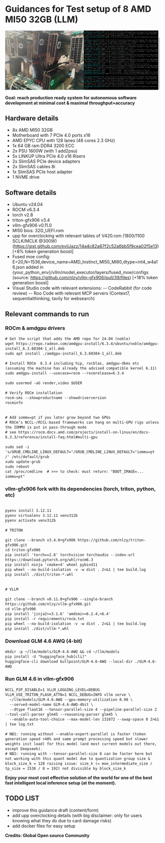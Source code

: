 
# Guidances for Test setup of 8 AMD MI50 32GB (LLM)

![illustration](illustration.png)

**Goal: reach production ready system for autonomous software development at minimal cost & maximal throughput+accuracy**

## Hardware details

- 8x AMD MI50 32GB
- Motherboard with 7 PCIe 4.0 ports x16
- AMD EPYC CPU with 128 lanes (48 cores 2.3 GHz)
- 1x 64 GB ram DDR4 3200 ECC
- 2x PSU 1600W (with 1 add2psu)
- 5x LINKUP Ultra PCIe 4.0 x16 Risers
- 2x SlimSAS PCIe device adapters
- 2x SlimSAS cables 8i
- 1x SlimSAS PCIe host adapter
- 1 NVME drive

## Software details

- Ubuntu v24.04
- ROCM v6.3.4
- torch v2.8
- triton-gfx906 v3.4
- vllm-gfx906 v0.11.0
- MI50 bios: 32G_UEFI.rom  
- upp for overclocking with relevant tables of V420.rom (1800/1100 SCLK/MCLK @300W) (https://gist.github.com/evilJazz/14a4c82a67f2c52a6bb5f9cea02f5e13) [+8% token generation boost]
- Fused moe config: E=20,N=1536,device_name=AMD_Instinct_MI50_MI60,dtype=int4_w4a16.json added in {your_python_env}/vllm/model_executor/layers/fused_moe/configs (source: https://github.com/nlzy/vllm-gfx906/pull/39/files) [+18% token generation boost]
- Visual Studio code with relevant extensions:
-- CodeRabbit (for code review)
-- Roo Code with relevant MCP servers (Context7, sequentialthinking, tavily for websearch)

## Relevant commands to run


### ROCm & amdgpu drivers

```code
# Get the script that adds the AMD repo for 24.04 (noble)
wget https://repo.radeon.com/amdgpu-install/6.3.4/ubuntu/noble/amdgpu-install_6.3.60304-1_all.deb
sudo apt install ./amdgpu-install_6.3.60304-1_all.deb

# Install ROCm  6.3.4 including hip, rocblas, amdgpu-dkms etc (assuming the machine has already the advised compatible kernel 6.11)
sudo amdgpu-install --usecase=rocm --rocmrelease=6.3.4    

sudo usermod -aG render,video $USER

# Verify ROCm installation
rocm-smi --showproductname --showdriverversion
rocminfo


# Add iommu=pt if you later grow beyond two GPUs
# ROCm’s NCCL-/RCCL-based frameworks can hang on multi-GPU rigs unless the IOMMU is put in pass-through mode
# see https://rocm.docs.amd.com/projects/install-on-linux/en/docs-6.3.3/reference/install-faq.html#multi-gpu

sudo sed -i 's/GRUB_CMDLINE_LINUX_DEFAULT="/GRUB_CMDLINE_LINUX_DEFAULT="iommu=pt /' /etc/default/grub
sudo update-grub
sudo reboot
cat /proc/cmdline  # >>> to check: must return: "BOOT_IMAGE=... iommu=pt"

```

### vllm-gfx906 fork with its dependencies (torch, triton, python, etc)

```code

pyenv install 3.12.11
pyenv virtualenv 3.12.11 venv312b
pyenv activate venv312b

# TRITON

git clone --branch v3.4.0+gfx906 https://github.com/nlzy/triton-gfx906.git
cd triton-gfx906
pip install 'torch==2.8' torchvision torchaudio --index-url https://download.pytorch.org/whl/rocm6.3  
pip install ninja 'cmake<4' wheel pybind11
pip wheel --no-build-isolation -v -w dist . 2>&1 | tee build.log
pip install ./dist/triton-*.whl  


# VLLM

git clone --branch v0.11.0+gfx906 --single-branch https://github.com/nlzy/vllm-gfx906.git
cd vllm-gfx906
pip install 'jinja2>=3.1.6' 'amdsmi>=6.2.4,<6.4'
pip install -r requirements/rocm.txt
pip wheel --no-build-isolation -v -w dist . 2>&1 | tee build.log
pip install ./dist/vllm-*.whl

```

### Download GLM 4.6 AWQ (4-bit)

```code
mkdir -p ~/llm/models/GLM-4.6-AWQ && cd ~/llm/models
pip install -U "huggingface_hub[cli]"
huggingface-cli download bullpoint/GLM-4.6-AWQ --local-dir ./GLM-4.6-AWQ
```

### Run GLM 4.6 in vllm-gfx906

```code
NCCL_P2P_DISABLE=1 VLLM_LOGGING_LEVEL=DEBUG VLLM_USE_TRITON_FLASH_ATTN=1 NCCL_DEBUG=INFO vllm serve \
  ~/llm/models/GLM-4.6-AWQ --gpu-memory-utilization 0.98 \
  --served-model-name GLM-4.6-AWQ-4bit \
  --dtype float16 --tensor-parallel-size 4 --pipeline-parallel-size 2 --tool-call-parser glm45 --reasoning-parser glm45 \
  --enable-auto-tool-choice --max-model-len 131072 --swap-space 0 2>&1 | tee log.txt

# NB1: running without --enable-expert-parallel is faster (token generation speed +40% and same prompt processing speed but slower weights init load) for this model (and most current models out there, except Deepseek).
# NB2: running with --tensor-parallel-size 8 can be faster here but not working with this quant model due to quantization group size & block_size_k = 128 raising issue: size_k (= moe_intermediate_size / tp_size = 1536 / 8 = 192) not divisible by block_size_k
```

**Enjoy your most cost effective solution of the world for one of the best fast intelligent local inference setup (at the moment).**

## TODO LIST

- improve this guidance draft (content/form)
- add upp overclocking details (with big disclaimer: only for users knowing what they do due to card damage risks)
- add docker files for easy setup

**Credits: Global Open source Community**
